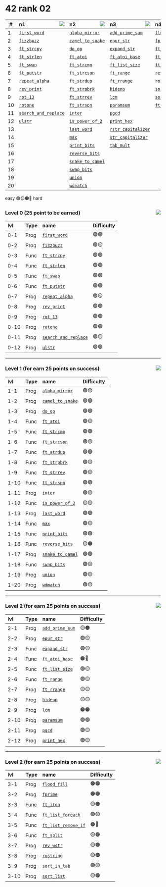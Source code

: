 # 42 rank 02

<div align="center">
  
|#| n1 <img align="right" src="https://img.shields.io/badge/25-/_100-darkgreen"> | n2 <img align="right" src="https://img.shields.io/badge/50-/_100-darkgreen"> | n3 <img align="right" src="https://img.shields.io/badge/75-/_100-darkgreen"> | n4 <img align="right" src="https://img.shields.io/badge/100-/_100-darkgreen"> |
|---|:---|:---|:---|:---|
|1| [`first_word`](https://github.com/LLuisPP/42-Exams/tree/main/rank02/n1-12/first_word) | [`alpha_mirror`](https://github.com/LLuisPP/42-Exams/tree/main/rank02/n2-20/alpha_mirror) | [`add_prime_sum`](https://github.com/LLuisPP/42-Exams/tree/main/rank02/n3-15/add_prime_sum) |[`flood_fill`](https://github.com/LLuisPP/42-Exams/tree/main/rank02/n4-10/flood_fill) |
|2|[`fizzbuzz`](https://github.com/LLuisPP/42-Exams/tree/main/rank02/n1-12/fizzbuzz) | [`camel_to_snake`](https://github.com/LLuisPP/42-Exams/tree/main/rank02/n2-20/camel_to_snake) | [`epur_str`](https://github.com/LLuisPP/42-Exams/tree/main/rank02/n3-15/epur_str) |[`fprime`](https://github.com/LLuisPP/42-Exams/tree/main/rank02/n4-10/fprime) |
|3|[`ft_strcpy`](https://github.com/LLuisPP/42-Exams/tree/main/rank02/n1-12/ft_strcpy) |  [`do_op`](https://github.com/LLuisPP/42-Exams/tree/main/rank02/n2-20/do_op) |[`expand_str`](https://github.com/LLuisPP/42-Exams/tree/main/rank02/n3-15/expand_str) |[`ft_itoa`](https://github.com/LLuisPP/42-Exams/tree/main/rank02/n4-10/ft_itoa) |[`ft_list_foreach`](https://github.com/LLuisPP/42-Exams/tree/main/rank02/n4-10/ft_list_foreach) |
|4|[`ft_strlen`](https://github.com/LLuisPP/42-Exams/tree/main/rank02/n1-12/ft_strlen) |  [`ft_atoi`](https://github.com/LLuisPP/42-Exams/tree/main/rank02/n2-20/ft_atoi) |[`ft_atoi_base`](https://github.com/LLuisPP/42-Exams/tree/main/rank02/n3-15/ft_atoi_base) |[`ft_list_remove_if`](https://github.com/LLuisPP/42-Exams/tree/main/rank02/n4-10/ft_list_remove_if) |
|5| [`ft_swap`](https://github.com/LLuisPP/42-Exams/tree/main/rank02/n1-12/ft_swap) | [`ft_strcmp`](https://github.com/LLuisPP/42-Exams/tree/main/rank02/n2-20/ft_strcmp) |[`ft_list_size`](https://github.com/LLuisPP/42-Exams/tree/main/rank02/n3-15/ft_list_size) |[`ft_split`](https://github.com/LLuisPP/42-Exams/tree/main/rank02/n4-10/ft_split) |
|6| [`ft_putstr`](https://github.com/LLuisPP/42-Exams/tree/main/rank02/n1-12/ft_putstr) | [`ft_strcspn`](https://github.com/LLuisPP/42-Exams/tree/main/rank02/n2-20/ft_strcspn) |[`ft_range`](https://github.com/LLuisPP/42-Exams/tree/main/rank02/n3-15/ft_range) |[`rev_wstr`](https://github.com/LLuisPP/42-Exams/tree/main/rank02/n4-10/rev_wstr) |
|7| [`repeat_alpha`](https://github.com/LLuisPP/42-Exams/tree/main/rank02/n1-12/repeat_alpha) | [`ft_strdup`](https://github.com/LLuisPP/42-Exams/tree/main/rank02/n2-20/ft_strdup) |[`ft_rrange`](https://github.com/LLuisPP/42-Exams/tree/main/rank02/n3-15/ft_rrange) |[`rostring`](https://github.com/LLuisPP/42-Exams/tree/main/rank02/n4-10/rostring) |
|8| [`rev_print`](https://github.com/LLuisPP/42-Exams/tree/main/rank02/n1-12/rev_print) | [`ft_strpbrk`](https://github.com/LLuisPP/42-Exams/tree/main/rank02/n2-20/ft_strpbrk) |[`hidenp`](https://github.com/LLuisPP/42-Exams/tree/main/rank02/n3-15/hidenp) |[`sort_in_tab`](https://github.com/LLuisPP/42-Exams/tree/main/rank02/n4-10/sort_in_tab) |
|9| [`rot_13`](https://github.com/LLuisPP/42-Exams/tree/main/rank02/n1-12/rot_13) | [`ft_strrev`](https://github.com/LLuisPP/42-Exams/tree/main/rank02/n2-20/ft_strrev) |[`lcm`](https://github.com/LLuisPP/42-Exams/tree/main/rank02/n3-15/lcm) |[`sort_list`](https://github.com/LLuisPP/42-Exams/tree/main/rank02/n4-10/sort_list) |
|10| [`rotone`](https://github.com/LLuisPP/42-Exams/tree/main/rank02/n1-12/rotone) | [`ft_strspn`](https://github.com/LLuisPP/42-Exams/tree/main/rank02/n2-20/ft_strspn) | [`paramsum`](https://github.com/LLuisPP/42-Exams/tree/main/rank02/n3-15/paramsum) | [`ft_list_foreach`](https://github.com/LLuisPP/42-Exams/tree/main/rank02/n4-10/ft_list_foreach) |
|11| [`search_and_replace`](https://github.com/LLuisPP/42-Exams/tree/main/rank02/n1-12/search_and_replace) | [`inter`](https://github.com/LLuisPP/42-Exams/tree/main/rank02/n2-20/inter) |[`pgcd`](https://github.com/LLuisPP/42-Exams/tree/main/rank02/n3-15/pgcd) |
|12| [`ulstr`](https://github.com/LLuisPP/42-Exams/tree/main/rank02/n1-12/ulstr) | [`is_power_of_2`](https://github.com/LLuisPP/42-Exams/tree/main/rank02/n2-20/is_power_of_2) |[`print_hex`](https://github.com/LLuisPP/42-Exams/tree/main/rank02/n3-15/print_hex) |
|13||[`last_word`](https://github.com/LLuisPP/42-Exams/tree/main/rank02/n2-20/last_word) |[`rstr_capitalizer`](https://github.com/LLuisPP/42-Exams/tree/main/rank02/n3-15/rstr_capitalizer)|
|14|| [`max`](https://github.com/LLuisPP/42-Exams/tree/main/rank02/n2-20/max) |[`str_capitalizer`](https://github.com/LLuisPP/42-Exams/tree/main/rank02/n3-15/str_capitalizer)|
|15|| [`print_bits`](https://github.com/LLuisPP/42-Exams/tree/main/rank02/n2-20/print_bits) |[`tab_mult`](https://github.com/LLuisPP/42-Exams/tree/main/rank02/n3-15/tab_mult)|
|16|| [`reverse_bits`](https://github.com/LLuisPP/42-Exams/tree/main/rank02/n2-20/reverse_bits) ||
|17|| [`snake_to_camel`](https://github.com/LLuisPP/42-Exams/tree/main/rank02/n2-20/snake_to_camel) ||
|18|| [`swap_bits`](https://github.com/LLuisPP/42-Exams/tree/main/rank02/n2-20/swap_bits) ||
|19|| [`union`](https://github.com/LLuisPP/42-Exams/tree/main/rank02/n2-20/union) ||
|20|| [`wdmatch`](https://github.com/LLuisPP/42-Exams/tree/main/rank02/n2-20/wdmatch) ||

</div>

easy 🟢​​🟡​🟠​🔴 hard

<div align="center">

<h3 align="left"> Level 0  (25 point to be earned) <img align="right" src="https://img.shields.io/badge/0-/_100-darkgreen"> </h3>
  
| lvl | Type | name | Difficulty|
|:---|:---|:---|:---|
|0-1|Prog| [`first_word`](https://github.com/LLuisPP/42-Exams/tree/main/rank02/n1-12/first_word) |🟢​​🟢​​|
|0-2|Prog| [`fizzbuzz`](https://github.com/LLuisPP/42-Exams/tree/main/rank02/n1-12/fizzbuzz) |🟢🟡|
|0-3|Func| [`ft_strcpy`](https://github.com/LLuisPP/42-Exams/tree/main/rank02/n1-12/ft_strcpy) |🟢🟢​​|
|0-4|Func| [`ft_strlen`](https://github.com/LLuisPP/42-Exams/tree/main/rank02/n1-12/ft_strlen) |🟢🟢​​|
|0-5|Func| [`ft_swap`](https://github.com/LLuisPP/42-Exams/tree/main/rank02/n1-12/ft_swap) |🟢​​🟢​​|
|0-6|Func| [`ft_putstr`](https://github.com/LLuisPP/42-Exams/tree/main/rank02/n1-12/ft_putstr) |🟢🟢​​|
|0-7|Prog| [`repeat_alpha`](https://github.com/LLuisPP/42-Exams/tree/main/rank02/n1-12/repeat_alpha) |🟢🟡​​|
|0-8|Prog| [`rev_print`](https://github.com/LLuisPP/42-Exams/tree/main/rank02/n1-12/rev_print) |🟢🟢​​|
|0-9|Prog| [`rot_13`](https://github.com/LLuisPP/42-Exams/tree/main/rank02/n1-12/rot_13) |🟢🟢​​|
|0-10|Prog| [`rotone`](https://github.com/LLuisPP/42-Exams/tree/main/rank02/n1-12/rotone) |🟢🟢​​|
|0-11|Prog| [`search_and_replace`](https://github.com/LLuisPP/42-Exams/tree/main/rank02/n1-12/search_and_replace) |🟢🟡|
|0-12|Prog| [`ulstr`](https://github.com/LLuisPP/42-Exams/tree/main/rank02/n1-12/ulstr) |🟢🟢​​|

</div>
  
***

<div align="center">

<h3 align="left"> Level 1  (for earn 25 points on success) <img align="right" src="https://img.shields.io/badge/25-/_100-darkgreen"> </h3>

| lvl | Type | name | Difficulty|
|:---|:---|:---|:---|
|1-1|Prog| [`alpha_mirror`](https://github.com/LLuisPP/42-Exams/tree/main/rank02/n2-20/alpha_mirror) |🟢​​🟡|
|1-2|Prog| [`camel_to_snake`](https://github.com/LLuisPP/42-Exams/tree/main/rank02/n2-20/camel_to_snake) |🟢​​🟢​​|
|1-3|Prog| [`do_op`](https://github.com/LLuisPP/42-Exams/tree/main/rank02/n2-20/do_op) |🟢​​🟢​​|
|1-4|Func| [`ft_atoi`](https://github.com/LLuisPP/42-Exams/tree/main/rank02/n2-20/ft_atoi) |🟢​​🟡|
|1-5|Func| [`ft_strcmp`](https://github.com/LLuisPP/42-Exams/tree/main/rank02/n2-20/ft_strcmp) |🟢​​🟢​​|
|1-6|Func| [`ft_strcspn`](https://github.com/LLuisPP/42-Exams/tree/main/rank02/n2-20/ft_strcspn) |🟢🟡​​|
|1-7|Func| [`ft_strdup`](https://github.com/LLuisPP/42-Exams/tree/main/rank02/n2-20/ft_strdup) |🟢🟢​​​​|
|1-8|Func| [`ft_strpbrk`](https://github.com/LLuisPP/42-Exams/tree/main/rank02/n2-20/ft_strpbrk) |🟢​​🟡​​|
|1-9|Func| [`ft_strrev`](https://github.com/LLuisPP/42-Exams/tree/main/rank02/n2-20/ft_strrev) |🟢🟡​​​​|
|1-10|Func| [`ft_strspn`](https://github.com/LLuisPP/42-Exams/tree/main/rank02/n2-20/ft_strspn) |🟢🟢​​|
|1-11|Prog| [`inter`](https://github.com/LLuisPP/42-Exams/tree/main/rank02/n2-20/inter) |🟢🟡|
|1-12|Func| [`is_power_of_2`](https://github.com/LLuisPP/42-Exams/tree/main/rank02/n2-20/is_power_of_2) |🟡🟡​​|
|1-13|Prog| [`last_word`](https://github.com/LLuisPP/42-Exams/tree/main/rank02/n2-20/last_word) |🟢🟢​​|
|1-14|Func| [`max`](https://github.com/LLuisPP/42-Exams/tree/main/rank02/n2-20/max) |🟢🟡​​|
|1-15|Func| [`print_bits`](https://github.com/LLuisPP/42-Exams/tree/main/rank02/n2-20/print_bits) |🟢🟢​​|
|1-16|Func| [`reverse_bits`](https://github.com/LLuisPP/42-Exams/tree/main/rank02/n2-20/reverse_bits) |🟡🟠​|
|1-17|Prog| [`snake_to_camel`](https://github.com/LLuisPP/42-Exams/tree/main/rank02/n2-20/snake_to_camel) |🟢🟢​​|
|1-18|Func| [`swap_bits`](https://github.com/LLuisPP/42-Exams/tree/main/rank02/n2-20/swap_bits) |🟢🟡​​|
|1-19|Prog| [`union`](https://github.com/LLuisPP/42-Exams/tree/main/rank02/n2-20/union) |🟢🟡|
|1-20|Prog| [`wdmatch`](https://github.com/LLuisPP/42-Exams/tree/main/rank02/n2-20/wdmatch) |🟢🟡|

</div>

***

<div align="center">

<h3 align="left"> Level 2  (for earn 25 points on success) <img align="right" src="https://img.shields.io/badge/75-/_100-darkgreen"> </h3>

| lvl | Type | name | Difficulty|
|:---|:---|:---|:---|
|2-1|Prog| [`add_prime_sum`](https://github.com/LLuisPP/42-Exams/tree/main/rank02/n3-15/add_prime_sum) |🟡🟠|
|2-2|Prog| [`epur_str`](https://github.com/LLuisPP/42-Exams/tree/main/rank02/n3-15/epur_str) |🟢🟡|
|2-3|Func| [`expand_str`](https://github.com/LLuisPP/42-Exams/tree/main/rank02/n3-15/expand_str) |🟢🟡|
|2-4|Func| [`ft_atoi_base`](https://github.com/LLuisPP/42-Exams/tree/main/rank02/n3-15/ft_atoi_base) |🟠🔴|
|2-5|Func| [`ft_list_size`](https://github.com/LLuisPP/42-Exams/tree/main/rank02/n3-15/ft_list_size) |🟢🟡​​|
|2-6|Func| [`ft_range`](https://github.com/LLuisPP/42-Exams/tree/main/rank02/n3-15/ft_range) |🟢🟡|
|2-7|Prog| [`ft_rrange`](https://github.com/LLuisPP/42-Exams/tree/main/rank02/n3-15/ft_rrange) |🟡🟡​​|
|2-8|Prog| [`hidenp`](https://github.com/LLuisPP/42-Exams/tree/main/rank02/n3-15/hidenp) |🟡🟡|
|2-9|Prog| [`lcm`](https://github.com/LLuisPP/42-Exams/tree/main/rank02/n3-15/lcm) |🟠🟠|
|2-10|Prog| [`paramsum`](https://github.com/LLuisPP/42-Exams/tree/main/rank02/n3-15/paramsum) |🟢​​🟢|
|2-11|Prog| [`pgcd`](https://github.com/LLuisPP/42-Exams/tree/main/rank02/n3-15/pgcd) |🟢​​🟡|
|2-12|Prog| [`print_hex`](https://github.com/LLuisPP/42-Exams/tree/main/rank02/n3-15/print_hex) |🟢🟡​​|

</div>

***

<div align="center">

<h3 align="left"> Level 2  (for earn 25 points on success) <img align="right" src="https://img.shields.io/badge/100-/_100-darkgreen"> </h3>

| lvl | Type | name | Difficulty|
|:---|:---|:---|:---|
|3-1|Prog| [`flood_fill`](https://github.com/LLuisPP/42-Exams/tree/main/rank02/n4-10/flood_fill) |🟠🟠|
|3-2|Prog| [`fprime`](https://github.com/LLuisPP/42-Exams/tree/main/rank02/n4-10/fprime) |🟠🟠|
|3-3|Func| [`ft_itoa`](https://github.com/LLuisPP/42-Exams/tree/main/rank02/n4-10/ft_itoa) |​🟡🟠|
|3-4|Func| [`ft_list_foreach`](https://github.com/LLuisPP/42-Exams/tree/main/rank02/n4-10/ft_list_foreach) |🟢🟡|
|3-5|Func| [`ft_list_remove_if`](https://github.com/LLuisPP/42-Exams/tree/main/rank02/n4-10/ft_list_remove_if) ​|🟠🔴​​|
|3-6|Func| [`ft_split`](https://github.com/LLuisPP/42-Exams/tree/main/rank02/n4-10/ft_split) |​​🟡🟠|
|3-7|Prog| [`rev_wstr`](https://github.com/LLuisPP/42-Exams/tree/main/rank02/n4-10/rev_wstr) |​​🟡🟠|
|3-8|Prog| [`rostring`](https://github.com/LLuisPP/42-Exams/tree/main/rank02/n4-10/rostring) |​​🟡🟠|
|3-9|Prog| [`sort_in_tab`](https://github.com/LLuisPP/42-Exams/tree/main/rank02/n4-10/sort_in_tab) |🟢🟡​​|
|3-10|Prog| [`sort_list`](https://github.com/LLuisPP/42-Exams/tree/main/rank02/n4-10/sort_list) |🟡🟠​​|

</div>
